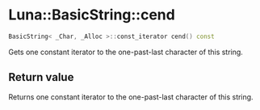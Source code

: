# Luna::BasicString::cend

```c++
BasicString< _Char, _Alloc >::const_iterator cend() const
```

Gets one constant iterator to the one-past-last character of this string. 



## Return value
Returns one constant iterator to the one-past-last character of this string. 

